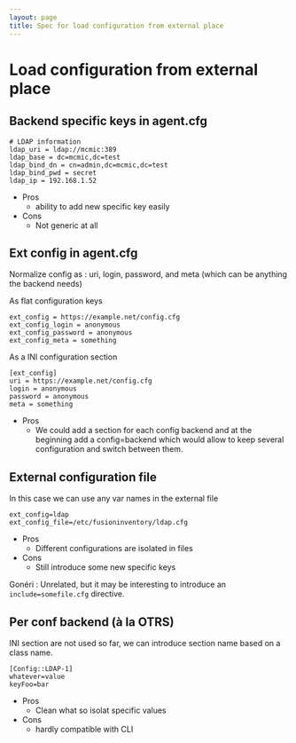 ```yaml
---
layout: page
title: Spec for load configuration from external place
---
```


# Load configuration from external place

## Backend specific keys in agent.cfg

    # LDAP information
    ldap_uri = ldap://mcmic:389
    ldap_base = dc=mcmic,dc=test
    ldap_bind_dn = cn=admin,dc=mcmic,dc=test
    ldap_bind_pwd = secret
    ldap_ip = 192.168.1.52

* Pros
    * ability to add new specific key easily
* Cons
    * Not generic at all

## Ext config in agent.cfg

Normalize config as : uri, login, password, and meta (which can be anything the backend needs)

As flat configuration keys

    ext_config = https://example.net/config.cfg
    ext_config_login = anonymous
    ext_config_password = anonymous
    ext_config_meta = something

As a INI configuration section

    [ext_config]
    uri = https://example.net/config.cfg
    login = anonymous
    password = anonymous
    meta = something

* Pros
    * We could add a section for each config backend and at the beginning add a config=backend which would allow to keep several configuration and switch between them.

## External configuration file

In this case we can use any var names in the external file

    ext_config=ldap
    ext_config_file=/etc/fusioninventory/ldap.cfg

* Pros
    * Different configurations are isolated in files
* Cons
    * Still introduce some new specific keys

Gonéri : Unrelated, but it may be interesting to introduce an `include=somefile.cfg` directive.

## Per conf backend (à la OTRS)

INI section are not used so far, we can introduce section name
based on a class name.

    [Config::LDAP-1]
    whatever=value
    keyFoo=bar

* Pros
    * Clean what so isolat specific values
* Cons
    * hardly compatible with CLI
